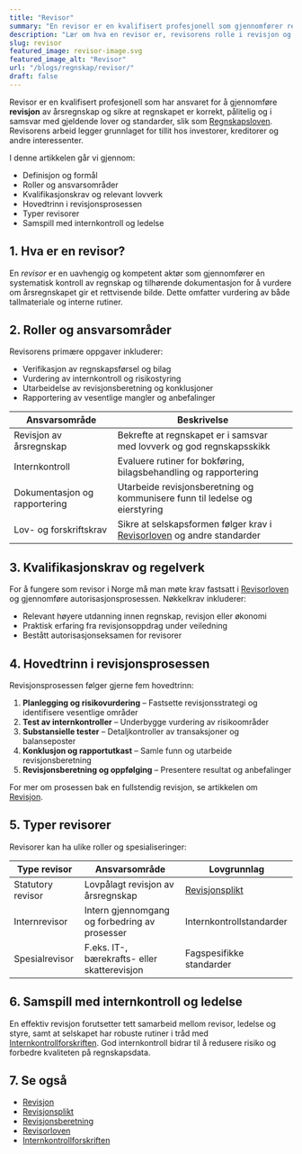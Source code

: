 ```yaml
---
title: "Revisor"
summary: "En revisor er en kvalifisert profesjonell som gjennomfører revisjon av årsregnskap for å sikre troverdighet og lovoverholdelse. Denne artikkelen beskriver revisorens rolle, ansvarsområder, kvalitetskrav og hovedtrinn i revisjonsprosessen."
description: "Lær om hva en revisor er, revisorens rolle i revisjon og regnskap, kvalifikasjonskrav og ansvar for å sikre pålitelighet og overholdelse av lover og forskrifter."
slug: revisor
featured_image: revisor-image.svg
featured_image_alt: "Revisor"
url: "/blogs/regnskap/revisor/"
draft: false
---
```



Revisor er en kvalifisert profesjonell som har ansvaret for å gjennomføre **revisjon** av årsregnskap og sikre at regnskapet er korrekt, pålitelig og i samsvar med gjeldende lover og standarder, slik som [Regnskapsloven](/blogs/regnskap/hva-er-regnskapsloven "Hva er Regnskapsloven? En Komplett Guide til Norske Regnskapslover og Forskrifter"). Revisorens arbeid legger grunnlaget for tillit hos investorer, kreditorer og andre interessenter.

I denne artikkelen går vi gjennom:

* Definisjon og formål
* Roller og ansvarsområder
* Kvalifikasjonskrav og relevant lovverk
* Hovedtrinn i revisjonsprosessen
* Typer revisorer
* Samspill med internkontroll og ledelse

## 1. Hva er en revisor?

En _revisor_ er en uavhengig og kompetent aktør som gjennomfører en systematisk kontroll av regnskap og tilhørende dokumentasjon for å vurdere om årsregnskapet gir et rettvisende bilde. Dette omfatter vurdering av både tallmateriale og interne rutiner.

## 2. Roller og ansvarsområder

Revisorens primære oppgaver inkluderer:

* Verifikasjon av regnskapsførsel og bilag
* Vurdering av internkontroll og risikostyring
* Utarbeidelse av revisjonsberetning og konklusjoner
* Rapportering av vesentlige mangler og anbefalinger

| Ansvarsområde                 | Beskrivelse                                                                 |
|-------------------------------|-----------------------------------------------------------------------------|
| Revisjon av årsregnskap       | Bekrefte at regnskapet er i samsvar med lovverk og god regnskapsskikk         |
| Internkontroll                | Evaluere rutiner for bokføring, bilagsbehandling og rapportering            |
| Dokumentasjon og rapportering | Utarbeide revisjonsberetning og kommunisere funn til ledelse og eierstyring |
| Lov- og forskriftskrav        | Sikre at selskapsformen følger krav i [Revisorloven](/blogs/regnskap/hva-er-revisorloven "Hva er Revisorloven?") og andre standarder |

## 3. Kvalifikasjonskrav og regelverk

For å fungere som revisor i Norge må man møte krav fastsatt i [Revisorloven](/blogs/regnskap/hva-er-revisorloven "Hva er Revisorloven?") og gjennomføre autorisasjonsprosessen. Nøkkelkrav inkluderer:

* Relevant høyere utdanning innen regnskap, revisjon eller økonomi
* Praktisk erfaring fra revisjonsoppdrag under veiledning
* Bestått autorisasjonseksamen for revisorer

## 4. Hovedtrinn i revisjonsprosessen

Revisjonsprosessen følger gjerne fem hovedtrinn:

1. **Planlegging og risikovurdering** – Fastsette revisjonsstrategi og identifisere vesentlige områder
2. **Test av internkontroller** – Underbygge vurdering av risikoområder
3. **Substansielle tester** – Detaljkontroller av transaksjoner og balanseposter
4. **Konklusjon og rapportutkast** – Samle funn og utarbeide revisjonsberetning
5. **Revisjonsberetning og oppfølging** – Presentere resultat og anbefalinger

For mer om prosessen bak en fullstendig revisjon, se artikkelen om [Revisjon](/blogs/regnskap/revisjon "Revisjon – Alt du trenger å vite om Revisjon i Norge").

## 5. Typer revisorer

Revisorer kan ha ulike roller og spesialiseringer:

| Type revisor                | Ansvarsområde                                    | Lovgrunnlag                                                         |
|-----------------------------|---------------------------------------------------|---------------------------------------------------------------------|
| Statutory revisor           | Lovpålagt revisjon av årsregnskap                 | [Revisjonsplikt](/blogs/regnskap/revisjonsplikt "Revisjonsplikt")  |
| Internrevisor               | Intern gjennomgang og forbedring av prosesser     | Internkontrollstandarder                                            |
| Spesialrevisor              | F.eks. IT-, bærekrafts- eller skatterevisjon      | Fagspesifikke standarder                                            |

## 6. Samspill med internkontroll og ledelse

En effektiv revisjon forutsetter tett samarbeid mellom revisor, ledelse og styre, samt at selskapet har robuste rutiner i tråd med [Internkontrollforskriften](/blogs/regnskap/internkontrollforskriften "Internkontrollforskriften"). God internkontroll bidrar til å redusere risiko og forbedre kvaliteten på regnskapsdata.

## 7. Se også

* [Revisjon](/blogs/regnskap/revisjon "Revisjon – Alt du trenger å vite om Revisjon i Norge")
* [Revisjonsplikt](/blogs/regnskap/revisjonsplikt "Revisjonsplikt")
* [Revisjonsberetning](/blogs/regnskap/hva-er-revisjonsberetning "Hva er Revisjonsberetning?")
* [Revisorloven](/blogs/regnskap/hva-er-revisorloven "Hva er Revisorloven?")
* [Internkontrollforskriften](/blogs/regnskap/internkontrollforskriften "Internkontrollforskriften")
